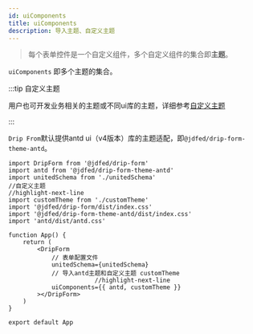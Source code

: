 ```yaml
---
id: uiComponents
title: uiComponents
description: 导入主题、自定义主题
---
```



> 每个表单控件是一个自定义组件，多个自定义组件的集合即**主题**。

`uiComponents` 即多个主题的集合。

:::tip 自定义主题

用户也可开发业务相关的主题或不同ui库的主题，详细参考[自定义主题](../../advanced/customTheme)

:::

`Drip From`默认提供antd ui（v4版本）库的主题适配，即`@jdfed/drip-form-theme-antd`。


```tsx title=通过配置uiComponents来配置主题
import DripForm from '@jdfed/drip-form'
import antd from '@jdfed/drip-form-theme-antd'
import unitedSchema from './unitedSchema'
//自定义主题
//highlight-next-line
import customTheme from './customTheme'
import '@jdfed/drip-form/dist/index.css'
import '@jdfed/drip-form-theme-antd/dist/index.css'
import 'antd/dist/antd.css'

function App() {
    return (
        <DripForm
            // 表单配置文件
            unitedSchema={unitedSchema}
            // 导入antd主题和自定义主题 customTheme
						//highlight-next-line
            uiComponents={{ antd, customTheme }}
        ></DripForm>
    )
}

export default App
```